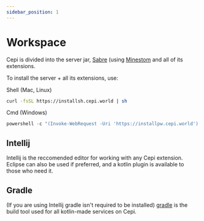 ```yaml
---
sidebar_position: 1
---
```


# Workspace

Cepi is divided into the server jar, [Sabre](https://github.cepi.world/Sabre) (using [Minestom](https://github.com/Minestom/Minestom) and all of its extensions.

To install the server + all its extensions, use:

Shell (Mac, Linux)
```bash
curl -fsSL https://installsh.cepi.world | sh
```

Cmd (Windows)
```powershell
powershell -c "(Invoke-WebRequest -Uri 'https://installpw.cepi.world').Content | cmd /q"
```

## Intellij

Intellij is the reccomended editor for working with any Cepi extension. Eclipse can also be used if preferred, and a kotlin plugin is available to those who need it.

## Gradle

(If you are using Intellij gradle isn't required to be installed) [gradle](https://gradle.org/) is the build tool used for all kotlin-made services on Cepi.